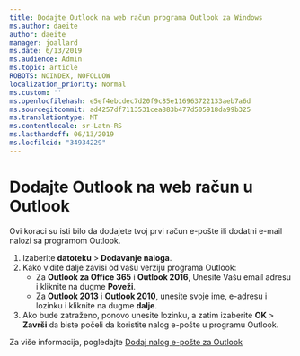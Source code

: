 ```yaml
---
title: Dodajte Outlook na web račun programa Outlook za Windows
ms.author: daeite
author: daeite
manager: joallard
ms.date: 6/13/2019
ms.audience: Admin
ms.topic: article
ROBOTS: NOINDEX, NOFOLLOW
localization_priority: Normal
ms.custom: ''
ms.openlocfilehash: e5ef4ebcdec7d20f9c85e116963722133aeb7a6d
ms.sourcegitcommit: ad4257df7113531cea883b477d505918da99b325
ms.translationtype: MT
ms.contentlocale: sr-Latn-RS
ms.lasthandoff: 06/13/2019
ms.locfileid: "34934229"
---
```

# <a name="add-your-outlook-on-the-web-account-to-outlook"></a>Dodajte Outlook na web račun u Outlook

Ovi koraci su isti bilo da dodajete tvoj prvi račun e-pošte ili dodatni e-mail nalozi sa programom Outlook.

1. Izaberite **datoteku** > **Dodavanje naloga**.
1. Kako vidite dalje zavisi od vašu verziju programa Outlook:
    - Za **Outlook za Office 365** i **Outlook 2016**, Unesite Vašu email adresu i kliknite na dugme **Poveži**.
    - Za **Outlook 2013** i **Outlook 2010**, unesite svoje ime, e-adresu i lozinku i kliknite na dugme **dalje**.
1. Ako bude zatraženo, ponovo unesite lozinku, a zatim izaberite **OK** > **Završi** da biste počeli da koristite nalog e-pošte u programu Outlook.

Za više informacija, pogledajte [Dodaj nalog e-pošte za Outlook](https://support.office.com/article/6e27792a-9267-4aa4-8bb6-c84ef146101b)